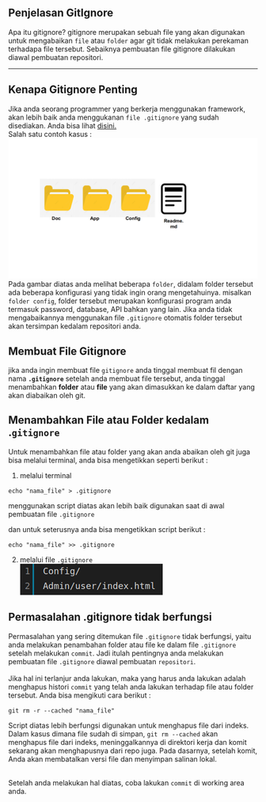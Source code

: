 ## Penjelasan GitIgnore
Apa itu gitignore? gitignore merupakan sebuah file yang akan digunakan untuk mengabaikan `file` atau `folder` agar git tidak melakukan perekaman terhadapa file tersebut. Sebaiknya pembuatan file gitignore dilakukan diawal pembuatan repositori.
***
## Kenapa Gitignore Penting
Jika anda seorang programmer yang berkerja menggunakan framework, akan lebih baik anda menggukanan `file .gitignore` yang sudah disediakan. Anda bisa lihat <a href="https://github.com/github/gitignore">disini.</a>
<br>
Salah satu contoh kasus : ![Gambar](1.png)
Pada gambar diatas anda melihat beberapa `folder`, didalam folder tersebut ada beberapa konfigurasi yang tidak ingin orang mengetahuinya. misalkan `folder config`, folder tersebut merupakan konfigurasi program anda termasuk password, database, API bahkan yang lain. Jika anda tidak mengabaikannya menggunakan file `.gitignore` otomatis folder tersebut akan tersimpan kedalam repositori anda.

## Membuat File Gitignore
jika anda ingin membuat file `gitignore` anda tinggal membuat fil dengan nama **`.gitignore`** setelah anda membuat file tersebut, anda tinggal menambahkan **folder** atau **file** yang akan dimasukkan ke dalam daftar yang akan diabaikan oleh git. 

## Menambahkan File atau Folder kedalam .**`gitignore`**
Untuk menambahkan file atau folder yang akan anda abaikan oleh git juga bisa melalui terminal, anda bisa mengetikkan seperti berikut :
1. melalui terminal
```console
echo "nama_file" > .gitignore
```
menggunakan script diatas akan lebih baik digunakan saat di awal pembuatan file `.gitignore`

dan untuk seterusnya anda bisa mengetikkan script berikut :
```console
echo "nama_file" >> .gitignore
```
2. melalui file `.gitignore`
   <br>
![add gitignore](2.png)

## Permasalahan .gitignore tidak berfungsi
Permasalahan yang sering ditemukan file `.gitignore` tidak berfungsi, yaitu anda melakukan penambahan folder atau file ke dalam file `.gitignore` setelah melakukan `commit`. Jadi itulah pentingnya anda melakukan pembuatan file `.gitignore` diawal pembuatan `repositori`.
<br><br>
Jika hal ini terlanjur anda lakukan, maka yang harus anda lakukan adalah menghapus histori `commit` yang telah anda lakukan terhadap file atau folder tersebut.
Anda bisa mengikuti cara berikut :
``` console
git rm -r --cached "nama_file"
```
Script diatas lebih berfungsi digunakan untuk menghapus file dari indeks. Dalam kasus dimana file sudah di simpan, `git rm --cached` akan menghapus file dari indeks, meninggalkannya di direktori kerja dan komit sekarang akan menghapusnya dari repo juga. Pada dasarnya, setelah komit, Anda akan membatalkan versi file dan menyimpan salinan lokal.

<br> Setelah anda melakukan hal diatas, coba lakukan `commit` di working area anda.
